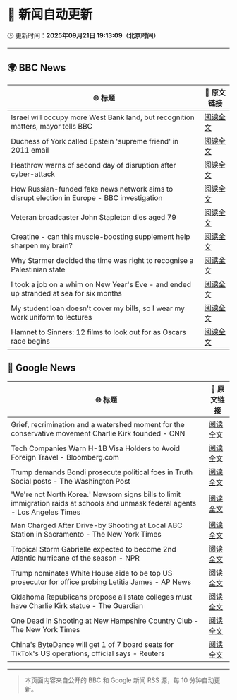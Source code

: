 # 🧠 新闻自动更新

🕒 更新时间：**2025年09月21日 19:13:09（北京时间）**

---

## 🌍 BBC News

| 🌐 标题 | 🔗 原文链接 |
|--------|-------------|
| Israel will occupy more West Bank land, but recognition matters, mayor tells BBC | [阅读全文](https://www.bbc.com/news/articles/c0ez9qxzl2jo?at_medium=RSS&at_campaign=rss) |
| Duchess of York called Epstein 'supreme friend' in 2011 email | [阅读全文](https://www.bbc.com/news/articles/cgj11l3wd35o?at_medium=RSS&at_campaign=rss) |
| Heathrow warns of second day of disruption after cyber-attack | [阅读全文](https://www.bbc.com/news/articles/cwy88857llno?at_medium=RSS&at_campaign=rss) |
| How Russian-funded fake news network aims to disrupt election in Europe - BBC investigation | [阅读全文](https://www.bbc.com/news/articles/c4g5kl0n5d2o?at_medium=RSS&at_campaign=rss) |
| Veteran broadcaster John Stapleton dies aged 79 | [阅读全文](https://www.bbc.com/news/articles/c9300xw27vgo?at_medium=RSS&at_campaign=rss) |
| Creatine - can this muscle-boosting supplement help sharpen my brain? | [阅读全文](https://www.bbc.com/news/articles/c2lx7klzvpko?at_medium=RSS&at_campaign=rss) |
| Why Starmer decided the time was right to recognise a Palestinian state | [阅读全文](https://www.bbc.com/news/articles/cp9848kxp2go?at_medium=RSS&at_campaign=rss) |
| I took a job on a whim on New Year's Eve - and ended up stranded at sea for six months | [阅读全文](https://www.bbc.com/news/articles/crev9y77njpo?at_medium=RSS&at_campaign=rss) |
| My student loan doesn't cover my bills, so I wear my work uniform to lectures | [阅读全文](https://www.bbc.com/news/articles/cly68e6r621o?at_medium=RSS&at_campaign=rss) |
| Hamnet to Sinners: 12 films to look out for as Oscars race begins | [阅读全文](https://www.bbc.com/news/articles/cd9y7qx7gqno?at_medium=RSS&at_campaign=rss) |

## 📰 Google News

| 🌐 标题 | 🔗 原文链接 |
|--------|-------------|
| Grief, recrimination and a watershed moment for the conservative movement Charlie Kirk founded - CNN | [阅读全文](https://news.google.com/rss/articles/CBMikgFBVV95cUxOdzd1elpxVDlvWnRQazdjZ3VpbGFsaDRXc1NDSVRzcnE1dTBMZzU5XzdkdUNHd2lHLWVYRnk0UEJCVTYzalVSMGRxdmsyWE5hZnI5OFVXY2s1ZkJJYnlfMVo2RzBQbkEzTkxiUndjcFRXbVFWellXajY5a2JCUkRHcmJjcWZybG5ETWpQa291Tkc5dw?oc=5) |
| Tech Companies Warn H-1B Visa Holders to Avoid Foreign Travel - Bloomberg.com | [阅读全文](https://news.google.com/rss/articles/CBMitAFBVV95cUxQVmtUOEhHUHNOQk56NTN1R1o1VWoxZ2JKNnFpRkRGdm1QNFk3NnVmTC1RMVhKeGdNTFZ1bW9kcFcxMURYcjBXVGR0aFpuWnMzRGVRMEg5MWxyR09QY0Q0M1k2LXcxMWdaOWwyRkNLeHdXMHNsNFdGa3BxS3ZEUEJIS3cyN1ZHd2FQMTJjMkdRNDBhMzQwZEg1UzZZZ3ZfTjBlM1NHWlBZNlYyUkllX2VTSUdxX3c?oc=5) |
| Trump demands Bondi prosecute political foes in Truth Social posts - The Washington Post | [阅读全文](https://news.google.com/rss/articles/CBMivwFBVV95cUxOM1hnZC1qUUFCOXlZOGYwaThRclRQaGROVkhKdWFuMkxNZ1ByMnJrZ3gzRXh2VVJmU1RsSFdXMldCZlo4V0VuVGlDb1NUSUVaaUd2cEpCUkh0YU1OYzRFZFVUakJTMXl0eS1uT1Z2elpuQkpidWlxWDhfakJ4UU52RFJsSzdiT1VMNWt4a2hZaGpVNXFYcDd3bHJVOFlPUG9XX3NIbGw5OHN6UkhiLVhtNGpYQmMzNnhybDZhdXYxZw?oc=5) |
| 'We're not North Korea.' Newsom signs bills to limit immigration raids at schools and unmask federal agents - Los Angeles Times | [阅读全文](https://news.google.com/rss/articles/CBMiigFBVV95cUxQUTdxLTRjaXJkYnIzcGZTVl93WlRPb2dHS3RpUl80ejlWWUlQRGdfOFEyTGhLWVg1X3I4ckJkd2FFUUZlQjZ4WFBrQS01RVVKZDhUWF9MWVZBTEV3akhpdG9PVHVHb3RmZGY4N3NEZV9sTDc1ZVRLcDdaeWJTX1F3dmpjeExubGp4cWc?oc=5) |
| Man Charged After Drive-by Shooting at Local ABC Station in Sacramento - The New York Times | [阅读全文](https://news.google.com/rss/articles/CBMihAFBVV95cUxNbkFfVGN4eUdTbjZEQWc1OVdJdDU0YzJ5UkJSNWwxaXpWRlBmZEhndkIxNlhJbUdSVVV1UUM4aWs5QVZNTHNCdUFrM1IxN3l0eDVmdUZjVm9xZjdRZEIxSU85Z09OQ1N4YkI5dms0bmZiSXlGUnl3TGs2LUFMM2Y4clFocGw?oc=5) |
| Tropical Storm Gabrielle expected to become 2nd Atlantic hurricane of the season - NPR | [阅读全文](https://news.google.com/rss/articles/CBMiiAFBVV95cUxNbVphc1RPazR4VHJuVFg3b0J0V1BfbHlUVm9RWXhwbnBXMVNMSTVHYkEzUFZ3X0pqYUgyZy1DcHdTZmJ3ZE9LUU44WWlkNERuSWFyeEdXX2Z5NlFmVU12SDAtZGdRNWc5THNGZERxT1BaakRTR1gwaWRFQzhxbHdMR1Y4bERFbnlt?oc=5) |
| Trump nominates White House aide to be top US prosecutor for office probing Letitia James - AP News | [阅读全文](https://news.google.com/rss/articles/CBMirAFBVV95cUxQaUNrU3VzYXp5c282NTJ0Y0IwcExKU3Y1cjlKRHRZbmJtQzBqOU9VcjlveFFsTFUweHZMclBDLUpCcGhhVWxSQVRpSkY2UVdQUEV0RFB0NndrY3I3WVJfeS01cEx4ekUzbmQ2SEFyZGlfUWJsdXVQcV9wSlZlaHRlc240Y0s5c1BEM2dYYk1LdmVXUjhLbHF1Z0pSdWtXTGNSenIxWFhFRjg0c1ll?oc=5) |
| Oklahoma Republicans propose all state colleges must have Charlie Kirk statue - The Guardian | [阅读全文](https://news.google.com/rss/articles/CBMiiAFBVV95cUxQRVZpLU5xNFRIREZXV3lXSlUtbXpSczMtdHgwTC1QaVpFZmktZTZaRUtFbFFpdG9aaEJjNEJBOXlyR0ZMUldQUkMwZmRYUVdTRjZXVzJSOEZtMlNpNzBocXVOZ1lWVVhnai0zR2lKN1VocDBTRFZ3TDlDbTl1M2lsTkpZTXJQNDJY?oc=5) |
| One Dead in Shooting at New Hampshire Country Club - The New York Times | [阅读全文](https://news.google.com/rss/articles/CBMihAFBVV95cUxOWnpFQ1RlZHhSTVd1S1dnRHVXbk5PaUhDUmhBWkNmdVRBZFA2aGdyQV9VckRZTEozZGdtWmlvWENTQ3ktaTFkdE56VW9NSTc1ZEVlSVhBeDIzWmRFVGdjeDhyXzZHRi1TWGQwRFZOd0taYXY5b3BBT3pjekxiUVpXeTh4emE?oc=5) |
| China's ByteDance will get 1 of 7 board seats for TikTok's US operations, official says - Reuters | [阅读全文](https://news.google.com/rss/articles/CBMi3AFBVV95cUxPeWdVNjdXR25QR3psMnNRNEZ3Rjg3ZnNvOXMwMXFsTDJKQnB6SkEwenVIUkdDSi01bnRoR0x3bFBXUjN2N0MxQVJRSHJNX2pPajlfZXUwYjlfcHJERW5fV3VfM0xEdGc1bTduanUwb0VsNVladG9WWGFiWGxxYXZWUHVGYkNkR3lhY2dFSTQxVThRbW9WSnpYY25iWmx1dW5qSHd3bDBYX2pyTnEySXBFSl9Wc0gxWUZ2bG1fbGpyXzNqaTdaS0xac2FFaEdnZGduMGNHMXpqREJLdWZY?oc=5) |

---
> 本页面内容来自公开的 BBC 和 Google 新闻 RSS 源，每 10 分钟自动更新。